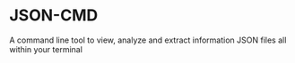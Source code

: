 # JSON-CMD
A command line tool to view, analyze and extract information JSON files all within your terminal
